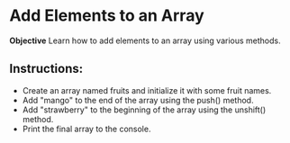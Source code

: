 # Add Elements to an Array
**Objective**
Learn how to add elements to an array using various methods.

## Instructions:
- Create an array named fruits and initialize it with some fruit names.
- Add "mango" to the end of the array using the push() method.
- Add "strawberry" to the beginning of the array using the unshift() method.
- Print the final array to the console.
